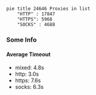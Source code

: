 
```mermaid
pie title 24646 Proxies in list
    "HTTP" : 17847
    "HTTPS": 5968
    "SOCKS" : 4688
```

### Some Info
#### Average Timeout

- mixed: 4.8s
- http: 3.0s
- https: 7.6s
- socks: 6.3s